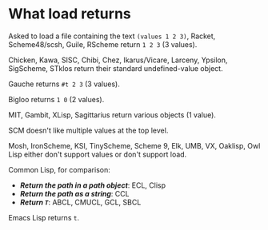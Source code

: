# What load returns

Asked to load a file containing the text `(values 1 2 3)`, Racket, Scheme48/scsh, Guile, RScheme return `1 2 3` (3 values).

Chicken, Kawa, SISC, Chibi, Chez, Ikarus/Vicare, Larceny, Ypsilon, SigScheme, STklos return their standard
undefined-value object.

Gauche returns `#t 2 3` (3 values).

Bigloo returns `1 0` (2 values).

MIT, Gambit, XLisp, Sagittarius return various objects (1 value).

SCM doesn't like multiple values at the top level.

Mosh, IronScheme, KSI, TinyScheme, Scheme 9, Elk, UMB, VX, Oaklisp, Owl Lisp either don't support values or don't support load.


Common Lisp, for comparison:

* ***Return the path in a path object***: ECL, Clisp
* ***Return the path as a string***: CCL
* ***Return `T`***: ABCL, CMUCL, GCL, SBCL

Emacs Lisp returns `t`.

